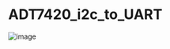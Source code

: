# ADT7420_i2c_to_UART

![image](https://github.com/user-attachments/assets/5f35e12c-16f5-418f-badb-6f9c1d9cd515)

